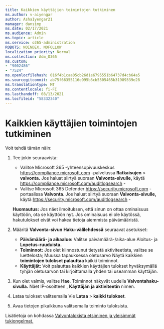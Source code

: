 ```yaml
---
title: Kaikkien käyttäjien toimintojen tutkiminen
ms.author: v-aiyengar
author: AshaIyengar21
manager: dansimp
ms.date: 02/17/2021
ms.audience: Admin
ms.topic: article
ms.service: o365-administration
ROBOTS: NOINDEX, NOFOLLOW
localization_priority: Normal
ms.collection: Adm_O365
ms.custom:
- "9002486"
- "7524"
ms.openlocfilehash: 016f4b1caa05cb26d1e6795551b64737d4cb64a5
ms.sourcegitcommit: ab75f66355116e995b3cb5505465b31989339e28
ms.translationtype: MT
ms.contentlocale: fi-FI
ms.lasthandoff: 08/13/2021
ms.locfileid: "58332340"
---
```

# <a name="investigate-all-the-users-activities"></a>Kaikkien käyttäjien toimintojen tutkiminen

Voit tehdä tämän näin:

1. Tee jokin seuraavista:
   - Valitse Microsoft 365 -yhteensopivuuskeskus <https://compliance.microsoft.com> -palvelussa **Ratkaisujen** \> **valvonta.** Jos haluat siirtyä suoraan **Valvonta-sivulle,** käytä <https://compliance.microsoft.com/auditlogsearch> -
   - Valitse Microsoft 365 Defender <https://security.microsoft.com> -portaalissa **Valvonta**. Jos haluat siirtyä suoraan **Valvonta-sivulle,** käytä <https://security.microsoft.com/auditlogsearch> -

    **Huomautus:** Jos näet ilmoituksen, että sinun on ottaa ominaisuus käyttöön, ota se käyttöön nyt. Jos ominaisuus ei ole käytössä, hakutulokset eivät voi hakea tietoja aiemmista päivämääristä.

2. Määritä **Valvonta-sivun** **Haku-välilehdessä** seuraavat asetukset:
   - **Päivämäärä- ja aikaalue:** Valitse päivämäärä-/aika-alue Aloitus- ja **Lopetus-ruuduista.** 
   - **Toiminnot:** Jos olet kiinnostunut tietystä aktiviteetista, valitse se luettelosta; Muussa tapauksessa oletusarvo Näytä kaikkien **toimintojen tulokset palauttaa** kaikki toiminnot.
   - **Käyttäjät:** Voit palauttaa kaikkien käyttäjien tulokset hyväksymällä tyhjän oletusarvon tai kirjoittamalla yhden tai useamman käyttäjän.

3. Kun olet valmis, valitse **Hae**. Toiminnot näkyvät uudella **Valvontahaku-sivulla.** Näet IP-osoitteen , **Käyttäjän** **ja** **aktiviteetin** nimen.

4. Lataa tulokset valitsemalla Vie **Lataa** \> **kaikki tulokset**.

5. Avaa tietojen pikaikkuna valitsemalla toiminto tuloksista.

Lisätietoja on kohdassa [Valvontalokista etsiminen ja yleisimmät tukiongelmat.](https://docs.microsoft.com/microsoft-365/compliance/auditing-troubleshooting-scenarios)
